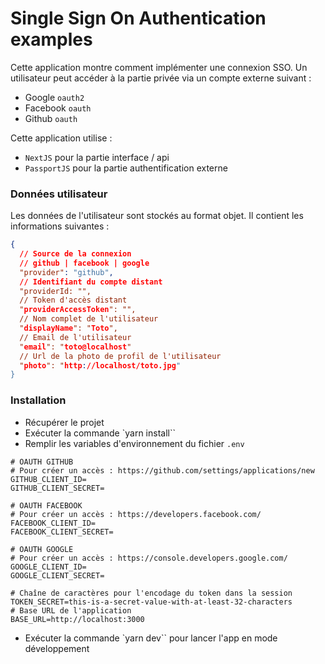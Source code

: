 # Single Sign On Authentication examples

Cette application montre comment implémenter une connexion SSO.
Un utilisateur peut accéder à la partie privée via un compte externe suivant :
- Google `oauth2`
- Facebook `oauth`
- Github `oauth`

Cette application utilise :
  - `NextJS` pour la partie interface / api
  - `PassportJS` pour la partie authentification externe

### Données utilisateur

Les données de l'utilisateur sont stockés au format objet. 
Il contient les informations suivantes :
```json
{
  // Source de la connexion
  // github | facebook | google
  "provider": "github",
  // Identifiant du compte distant
  "providerId: "",
  // Token d'accès distant
  "providerAccessToken": "",
  // Nom complet de l'utilisateur
  "displayName": "Toto",
  // Email de l'utilisateur
  "email": "toto@localhost"
  // Url de la photo de profil de l'utilisateur
  "photo": "http://localhost/toto.jpg"
}
```

### Installation
- Récupérer le projet
- Exécuter la commande `yarn install``
- Remplir les variables d'environnement du fichier `.env`

```.env
# OAUTH GITHUB
# Pour créer un accès : https://github.com/settings/applications/new
GITHUB_CLIENT_ID=
GITHUB_CLIENT_SECRET=

# OAUTH FACEBOOK
# Pour créer un accès : https://developers.facebook.com/
FACEBOOK_CLIENT_ID=
FACEBOOK_CLIENT_SECRET=

# OAUTH GOOGLE
# Pour créer un accès : https://console.developers.google.com/
GOOGLE_CLIENT_ID=
GOOGLE_CLIENT_SECRET=

# Chaîne de caractères pour l'encodage du token dans la session
TOKEN_SECRET=this-is-a-secret-value-with-at-least-32-characters
# Base URL de l'application
BASE_URL=http://localhost:3000
```

- Exécuter la commande `yarn dev`` pour lancer l'app en mode développement

